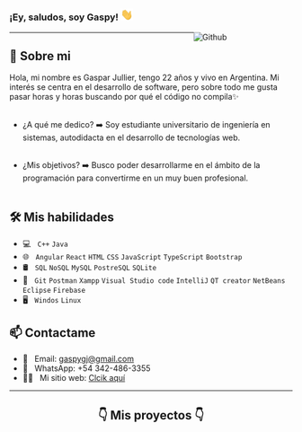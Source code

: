 ### ¡Ey, saludos, soy Gaspy! <img alt="saludo" width="22px" src="https://raw.githubusercontent.com/parth-27/parth-27/master/Hi.gif">

<img width="35%" align="right" alt="Github" src="https://user-images.githubusercontent.com/48678280/88862734-4903af80-d201-11ea-968b-9c939d88a37c.gif">

<hr/>

## 🔎 Sobre mi

Hola, mi nombre es Gaspar Jullier, tengo 22 años y vivo en Argentina. Mi interés se centra en el desarrollo de software, pero sobre todo me gusta pasar horas y horas buscando por qué el código no compila✨<br><br>

* ¿A qué me dedico? ➡️ Soy estudiante universitario de ingeniería en sistemas, autodidacta en el desarrollo de tecnologías web.<br><br>

* ¿Mis objetivos? ➡️ Busco poder desarrollarme en el ámbito de la programación para convertirme en un muy buen profesional.<br><br>

## 🛠 Mis habilidades

* 💻 &nbsp; `C++`  `Java` 
* 🌐 &nbsp; `Angular` `React` `HTML`  `CSS`  `JavaScript` `TypeScript` `Bootstrap` 
* 🛢 &nbsp; `SQL` `NoSQL` `MySQL` `PostreSQL` `SQLite`
* 🔧 &nbsp; `Git` `Postman` `Xampp` `Visual Studio code` `IntelliJ` `QT creator` `NetBeans` `Eclipse` `Firebase` 
* 🖥 &nbsp; `Windos` `Linux`

## 📫 Contactame

* 📧 &nbsp; Email: gaspygj@gmail.com
* 📱 &nbsp; WhatsApp: +54 342-486-3355
* 👨‍💻 &nbsp; Mi sitio web: [Clcik aquí](https://gasparjullier.up.railway.app/)

<hr/>

<h2 align="center">👇 Mis proyectos 👇</h2> 
